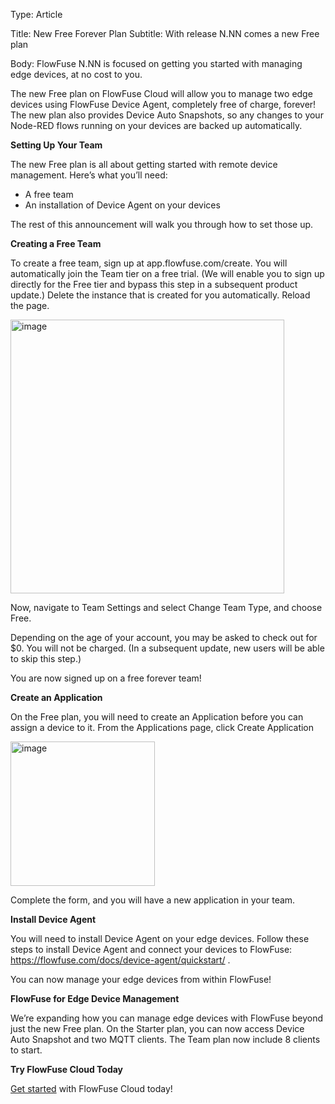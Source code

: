 Type: Article

Title: New Free Forever Plan
Subtitle: With release N.NN comes a new Free plan

Body: FlowFuse N.NN is focused on getting you started with managing edge devices, at no cost to you.

The new Free plan on FlowFuse Cloud will allow you to manage two edge devices using FlowFuse Device Agent, completely free of charge, forever! The new plan also provides Device Auto Snapshots, so any changes to your Node-RED flows running on your devices are backed up automatically.

**Setting Up Your Team**

The new Free plan is all about getting started with remote device management. Here’s what you’ll need: 
 
- A free team
- An installation of Device Agent on your devices

The rest of this announcement will walk you through how to set those up.

**Creating a Free Team**

To create a free team, sign up at app.flowfuse.com/create. You will automatically join the Team tier on a free trial. (We will enable you to sign up directly for the Free tier and bypass this step in a subsequent product update.) Delete the instance that is created for you automatically. Reload the page.

<img width="438" alt="image" src="https://github.com/user-attachments/assets/da6fde55-27bc-42d7-afcc-19235661b558" />


Now, navigate to Team Settings and select Change Team Type, and choose Free. 

Depending on the age of your account, you may be asked to check out for $0. You will not be charged. (In a subsequent update, new users will be able to skip this step.)

You are now signed up on a free forever team! 

**Create an Application**

On the Free plan, you will need to create an Application before you can assign a device to it. From the Applications page, click Create Application

<img width="231" alt="image" src="https://github.com/user-attachments/assets/7d4c2eda-c93e-43ca-a0f5-53418ca8d3a0" />


Complete the form, and you will have a new application in your team.

**Install Device Agent**

You will need to install Device Agent on your edge devices. Follow these steps to install Device Agent and connect your devices to FlowFuse: https://flowfuse.com/docs/device-agent/quickstart/ .

You can now manage your edge devices from within FlowFuse!


**FlowFuse for Edge Device Management**

We’re expanding how you can manage edge devices with FlowFuse beyond just the new Free plan. On the Starter plan, you can now access Device Auto Snapshot and two MQTT clients. The Team plan now include 8 clients to start.

**Try FlowFuse Cloud Today**

[Get started](https://app.flowfuse.com/account/create) with FlowFuse Cloud today\! 
